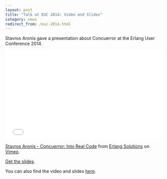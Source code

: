 ```yaml
---
layout: post
title: "Talk at EUC 2014: Video and Slides"
category: news
redirect_from: /euc-2014.html
---
```


Stavros Aronis gave a presentation about Concuerror at the Erlang User Conference 2014.

<iframe src="//player.vimeo.com/video/102710173" width="500" height="281" frameborder="0" webkitallowfullscreen mozallowfullscreen allowfullscreen></iframe> <p><a href="http://vimeo.com/102710173">Stavros Aronis - Concuerror: Into Real Code</a> from <a href="http://vimeo.com/erlang">Erlang Solutions</a> on <a href="https://vimeo.com">Vimeo</a>.</p>

[Get the slides](http://www.erlang-factory.com/static/upload/media/1402329241902242concuerrorintorealcodestavrosaroniseuc14.pdf).

You can also find the video and slides [here](http://www.erlang-factory.com/euc2014/stavros-aronis).
